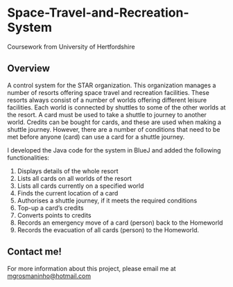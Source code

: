 # Space-Travel-and-Recreation-System
Coursework from University of Hertfordshire

## Overview
A control system for the STAR organization. This organization manages a number of resorts offering space travel and recreation facilities. These resorts always consist of a number of worlds offering different leisure facilities. Each world is connected by shuttles to some of the other worlds at the resort. A card must be used to take a shuttle to journey to another world. Credits can be bought for cards, and these are used when making a shuttle journey. However, there are a number of conditions that need to be met before anyone (card) can use a card for a shuttle journey.

I developed the Java code for the system in BlueJ and added the following functionalities:
1. Displays details of the whole resort
2. Lists all cards on all worlds of the resort
3. Lists all cards currently on a specified world
4. Finds the current location of a card
5. Authorises a shuttle journey, if it meets the required conditions
6. Top-up a card’s credits
7. Converts points to credits
8. Records an emergency move of a card (person) back to the Homeworld
9. Records the evacuation of all cards (person) to the Homeworld.

## Contact me!
For more information about this project, please email me at mgrosmaninho@hotmail.com
